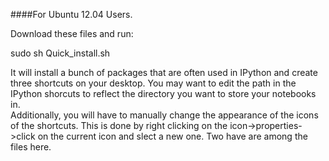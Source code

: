 ####For Ubuntu 12.04 Users.

Download these files and run:

sudo sh Quick_install.sh

It will install a bunch of packages that are often used in IPython and create
three shortcuts on your desktop.  You may want to edit the path in the IPython 
shorcuts to reflect the directory you want to store your notebooks in.  
Additionally, you will have to manually change the appearance of the icons of 
the shortcuts.  This is done by right clicking on the icon->properties->click on 
the current icon and slect a new one.  Two have are among the files here.
